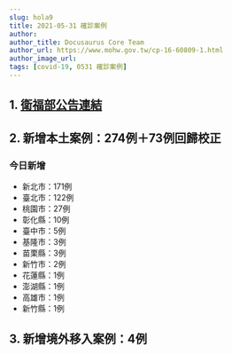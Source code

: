 ```yaml
---
slug: hola9
title: 2021-05-31 確診案例
author: 
author_title: Docusaurus Core Team
author_url: https://www.mohw.gov.tw/cp-16-60809-1.html
author_image_url: 
tags: [covid-19, 0531 確診案例]
---
```


## 1. [衛福部公告連結](https://www.cdc.gov.tw/Bulletin/Detail/CXDf3UoUsTjxO6_cwsqm3A?typeid=9)

## 2. 新增本土案例：274例＋73例回歸校正

### 今日新增
* 新北市：171例
* 臺北市：122例
* 桃園市：27例
* 彰化縣：10例
* 臺中市：5例
* 基隆市：3例
* 苗栗縣：3例
* 新竹市：2例
* 花蓮縣：1例
* 澎湖縣：1例
* 高雄市：1例
* 新竹縣：1例

## 3. 新增境外移入案例：4例

